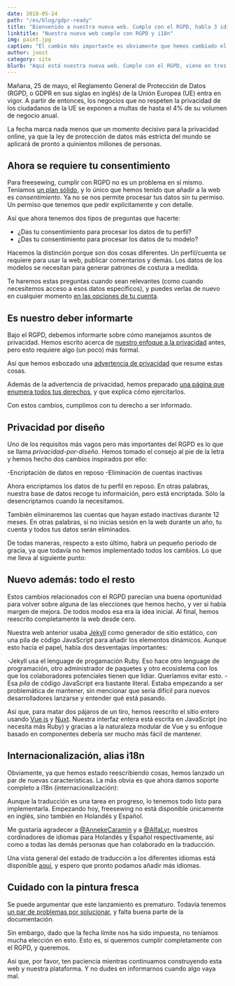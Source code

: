 ```yaml
---
date: 2018-05-24
path: "/es/blog/gdpr-ready"
title: "Bienvenido a nuestra nueva web. Cumple con el RGPD, habla 3 idiomas y huele a pintura fresca"
linktitle: "Nuestra nueva web cumple con RGPD y i18n"
img: paint.jpg
caption: "El cambio más importante es obviamente que hemos cambiado el morado por el negro como nuestro color principal"
author: joost
category: site
blurb: "Aquí está nuestra nueva web. Cumple con el RGPD, viene en tres idiomas y desde luego tiene un montón de cosas que necesitan más trabajo"
---
```


Mañana, 25 de mayo, el Reglamento General de Protección de Datos (RGPD, o GDPR en sus siglas en inglés) de la Unión Europea (UE) entra en vigor.
A partir de entonces, los negocios que no respeten la privacidad de los ciudadanos de la UE se exponen a multas de hasta el 4% de su volumen de negocio anual.

La fecha marca nada menos que un momento decisivo para la privacidad online, ya que la ley de protección de datos más estricta del mundo se aplicará de pronto a quinientos millones de personas.

## Ahora se requiere tu consentimiento

Para freesewing, cumplir con RGPD no es un problema en sí mismo.
Teníamos [un plan sólido](/es/blog/gdpr-plan), y lo único que hemos tenido que añadir a la web es *consentimiento*.
Ya no se nos permite procesar tus datos sin tu permiso.
Un permiso que tenemos que pedir explícitamente y con detalle.

Así que ahora tenemos dos tipos de preguntas que hacerte:

 - ¿Das tu consentimiento para procesar los datos de tu perfil?
 - ¿Das tu consentimiento para procesar los datos de tu modelo?

Hacemos la distinción porque son dos cosas diferentes.
Un perfil/cuenta se requiere para usar la web, publicar comentarios y demás.
Los datos de los modelos se necesitan para generar patrones de costura a medida.

Te haremos estas preguntas cuando sean relevantes
(como cuando necesitemos acceso a esos datos específicos),
y puedes verlas de nuevo en cualquier momento [en las opciones de tu cuenta](/es/account).

## Es nuestro deber informarte

Bajo el RGPD, debemos informarte sobre cómo manejamos asuntos de privacidad.
Hemos escrito acerca de [nuestro enfoque a la privacidad](/es/blog/privacy-choices) antes,
pero esto requiere algo (un poco) más formal.

Así que hemos esbozado una [advertencia de privacidad](/es/privacy) que resume estas cosas.

Además de la advertencia de privacidad, hemos preparado [una página que enumera todos tus derechos](/es/rights),
y que explica cómo ejercitarlos.

Con estos cambios, cumplimos con tu derecho a ser informado.

## Privacidad por diseño

Uno de los requisitos más vagos pero más importantes del RGPD es lo que se llama *privacidad-por-diseño*.
Hemos tomado el consejo al pie de la letra y hemos hecho dos cambios inspirados por ello:

 -Encriptación de datos en reposo
 -Eliminación de cuentas inactivas

Ahora encriptamos los datos de tu perfil en reposo.
En otras palabras, nuestra base de datos recoge tu informaición, pero está encriptada.
Sólo la desencriptamos cuando la necesitamos.

También eliminaremos las cuentas que hayan estado inactivas durante 12 meses.
En otras palabras, si no inicias sesión en la web durante un año, tu cuenta y todos tus datos serán eliminados.

De todas maneras, respecto a esto último, habrá un pequeño periodo de gracia, ya que todavía no hemos implementado todos los cambios.
Lo que me lleva al siguiente punto:

## Nuevo además: todo el resto

Estos cambios relacionados con el RGPD parecían una buena oportunidad para volver sobre alguna de las elecciones que hemos hecho, y ver si había margen de mejora.
De todos modos esa era la idea inicial. Al final, hemos reescrito completamente la web desde cero.

Nuestra web anterior usaba [Jekyll](https://jekyllrb.com/) como generador de sitio estático,
con una pila de código JavaScript para añadir los elementos dinámicos.
Aunque esto hacía el papel, había dos desventajas importantes:

 -Jekyll usa el lenguage de progamación Ruby. Eso hace otro lenguage de programación, otro administrador de paquetes y otro ecosistema con los que los colaboradores potenciales tienen que lidiar. Queríamos evitar esto.
 -Esa *pila* de código JavaScript era bastante literal. Estaba empezando a ser problemática de mantener, sin mencionar que sería difícil para nuevos desarrolladores lanzarse y entender qué está pasando.
 
Así que, para matar dos pájaros de un tiro, hemos reescrito el sitio entero usando [Vue.js](https://vuejs.org/) y [Nuxt](https://nuxtjs.org/).
Nuestra interfaz entera está escrita en JavaScript (no necesita más Ruby) y gracias a la naturaleza modular de Vue y su enfoque basado en componentes debería ser mucho más fácil de mantener.

## Internacionalización, alias i18n

Obviamente, ya que hemos estado reescribiendo cosas, hemos lanzado un par de nuevas características.
La más obvia es que ahora damos soporte completo a i18n (internacionalización):

Aunque la traducción es una tarea en progreso, lo tenemos todo listo para implementarla.
Empezando hoy, freesewing no está disponible únicamente en inglés, sino también en Holandés y Español.

Me gustaría agradecer a [@AnnekeCaramin](/es/users/annekecaramin) y a [@AlfaLyr](/es/users/alfalyr), nuestros cordinadores de idiomas para Holandés y Español respectivamente, así como a todas las demás personas que han colaborado en la traducción.

Una vista general del estado de traducción a los diferentes idiomas está disponible [aquí](/es/i18n), 
y espero que pronto podamos añadir más idiomas.

## Cuidado con la pintura fresca

Se puede argumentar que este lanzamiento es prematuro.
Todavía tenemos [un par de problemas por solucionar](https://github.com/freesewing/site/issues), 
y falta buena parte de la documentación. 

Sin embargo, dado que la fecha límite nos ha sido impuesta, no teníamos mucha elección en esto.
Esto es, si queremos cumplir completamente con el RGPD, y queremos.

Así que, por favor, ten paciencia mientras continuamos construyendo esta web y nuestra plataforma.
Y no dudes en informarnos cuando algo vaya mal.
